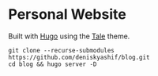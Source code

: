 # Personal Website

Built with [Hugo](https://gohugo.io/) using the [Tale](https://github.com/EmielH/tale-hugo) theme.

```
git clone --recurse-submodules https://github.com/deniskyashif/blog.git
cd blog && hugo server -D
```
